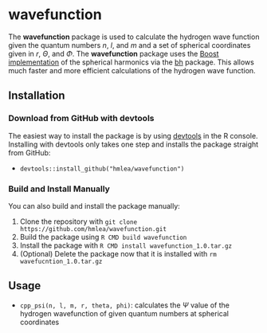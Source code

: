 
<!-- README.md is generated from README.Rmd. Please edit that file -->

# wavefunction

<!-- badges: start -->
<!-- badges: end -->

The **wavefunction** package is used to calculate the hydrogen wave
function given the quantum numbers *n*, *l*, and *m* and a set of
spherical coordinates given in *r*, *Θ*, and *Φ*. The **wavefunction**
package uses the [Boost
implementation](https://www.boost.org/doc/libs/1_80_0/libs/math/doc/html/math_toolkit/sf_poly/sph_harm.html)
of the spherical harmonics via the
[bh](https://github.com/eddelbuettel/bh) package. This allows much
faster and more efficient calculations of the hydrogen wave function.

## Installation

### Download from GitHub with devtools

The easiest way to install the package is by using
[devtools](https://devtools.r-lib.org/) in the R console. Installing
with devtools only takes one step and installs the package straight from
GitHub:

-   `devtools::install_github("hmlea/wavefunction")`

### Build and Install Manually

You can also build and install the package manually:

1.  Clone the repository with
    `git clone https://github.com/hmlea/wavefunction.git`
2.  Build the package using `R CMD build wavefunction`
3.  Install the package with `R CMD install wavefunction_1.0.tar.gz`
4.  (Optional) Delete the package now that it is installed with
    `rm wavefucntion_1.0.tar.gz`

## Usage

-   `cpp_psi(n, l, m, r, theta, phi)`: calculates the *Ψ* value of the
    hydrogen wavefunction of given quantum numbers at spherical
    coordinates
